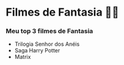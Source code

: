 # Filmes de Fantasia 🧙‍♂️

### Meu top 3 filmes de Fantasia

- Trilogia Senhor dos Anéis
- Saga Harry Potter
- Matrix
